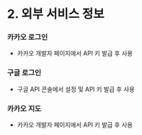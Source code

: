 # 2. 외부 서비스 정보

### 카카오 로그인

- 카카오 개발자 페이지에서 API 키 발급 후 사용

### 구글 로그인

- 구글 API 콘솔에서 설정 및 API 키 발급 후 사용

### 카카오 지도

- 카카오 개발자 페이지에서 API 키 발급 후 사용
